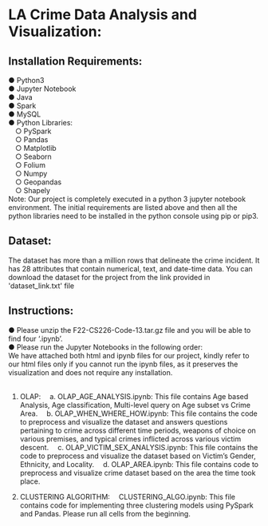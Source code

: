 # LA Crime Data Analysis and Visualization:

## Installation Requirements:
● Python3 <br />
● Jupyter Notebook <br />
● Java <br />
● Spark <br />
● MySQL <br />
● Python Libraries: <br />
  &emsp;○ PySpark <br />
  &emsp;○ Pandas <br />
  &emsp;○ Matplotlib <br />
  &emsp;○ Seaborn <br />
  &emsp;○ Folium <br />
  &emsp;○ Numpy <br />
  &emsp;○ Geopandas <br />
  &emsp;○ Shapely <br />
Note: Our project is completely executed in a python 3 jupyter notebook environment. The initial requirements are listed above and then all the python libraries need to be installed in  the python console using pip or pip3.

## Dataset:
The dataset has more than a million rows that delineate the crime incident. It has 28 attributes that contain numerical, text, and date-time data. You can download the dataset for the project from the link provided in 'dataset_link.txt' file

## Instructions:
● Please unzip the F22-CS226-Code-13.tar.gz file and you will be able to find four ‘.ipynb’. <br />
● Please run the Jupyter Notebooks in the following order: <br />
We have attached both html and ipynb files for our project, kindly refer to our html files only if you cannot run the ipynb files, as it preserves the visualization and does not require any installation. <br />
<br />
 
1. OLAP:
  &emsp;a. OLAP_AGE_ANALYSIS.ipynb: This file contains Age based Analysis, Age classification, Multi-level query on Age subset vs Crime Area.
  &emsp;b. OLAP_WHEN_WHERE_HOW.ipynb: This file contains the code to preprocess and visualize the dataset and answers questions pertaining to crime across different time periods, weapons of choice on various premises, and typical crimes inflicted across various victim descent.
  &emsp;c. OLAP_VICTIM_SEX_ANALYSIS.ipynb: This file contains the code to preprocess and visualize the dataset based on Victim’s Gender, Ethnicity, and Locality.
  &emsp;d. OLAP_AREA.ipynb: This file contains code to preprocess and visualize crime dataset based on the area the time took place.
  
2. CLUSTERING ALGORITHM:
&emsp;CLUSTERING_ALGO.ipynb: This file contains code for implementing three clustering models using PySpark and Pandas. Please run all cells from the beginning.
